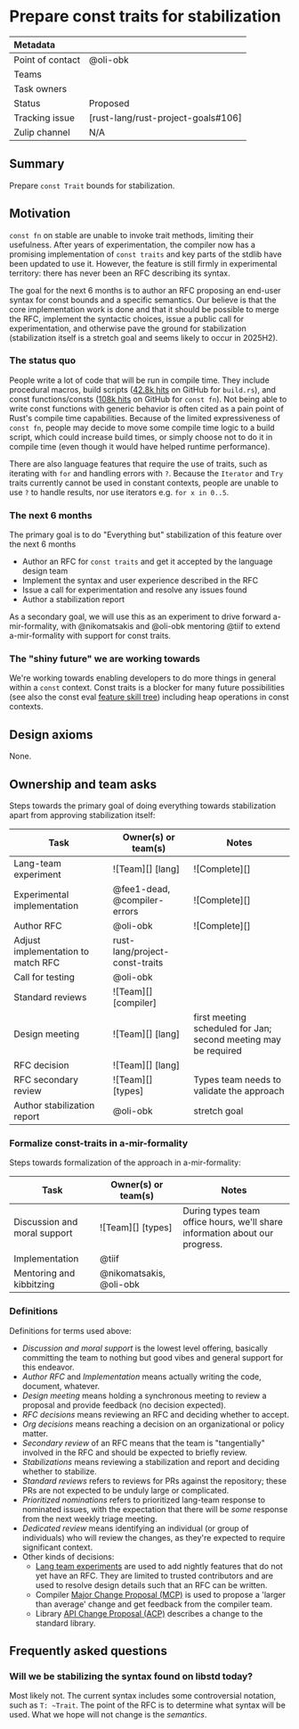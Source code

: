 # Prepare const traits for stabilization

| Metadata         |                                    |
|:-----------------|------------------------------------|
| Point of contact | @oli-obk                           |
| Teams            | <!-- TEAMS WITH ASKS -->           |
| Task owners      | <!-- TASK OWNERS -->               |
| Status           | Proposed                           |
| Tracking issue   | [rust-lang/rust-project-goals#106] |
| Zulip channel    | N/A                                |


## Summary

Prepare `const Trait` bounds for stabilization.

## Motivation

`const fn` on stable are unable to invoke trait methods, limiting their usefulness. After years of experimentation, the compiler now has a promising implementation of `const traits` and key parts of the stdlib have been updated to use it. However, the feature is still firmly in experimental territory: there has never been an RFC describing its syntax.

The goal for the next 6 months is to author an RFC proposing an end-user syntax for const bounds and a specific semantics. Our believe is that the core implementation work is done and that it should be possible to merge the RFC, implement the syntactic choices, issue a public call for experimentation, and otherwise pave the ground for stabilization (stabilization itself is a stretch goal and seems likely to occur in 2025H2).

### The status quo

People write a lot of code that will be run in compile time. They include procedural macros, build scripts ([42.8k hits][build scripts] on GitHub for `build.rs`), and const functions/consts ([108k hits][const fns] on GitHub for `const fn`). Not being able to write const functions with generic behavior is often cited as a pain point of Rust's compile time capabilities. Because of the limited expressiveness of `const fn`, people may decide to move some compile time logic to a build script, which could increase build times, or simply choose not to do it in compile time (even though it would have helped runtime performance).

There are also language features that require the use of traits, such as iterating with `for` and handling errors with `?`. Because the `Iterator` and `Try` traits currently cannot be used in constant contexts, people are unable to use `?` to handle results, nor use iterators e.g. `for x in 0..5`.

[build scripts]: https://github.com/search?q=path%3A**%2Fbuild.rs+NOT+is%3Afork&type=code
[const fns]: https://github.com/search?q=%22const+fn%22+language%3Arust+NOT+is%3Afork&type=code

### The next 6 months

The primary goal is to do "Everything but" stabilization of this feature over the next 6 months

* Author an RFC for `const traits` and get it accepted by the language design team
* Implement the syntax and user experience described in the RFC
* Issue a call for experimentation and resolve any issues found
* Author a stabilization report

As a secondary goal, we will use this as an experiment to drive forward a-mir-formality, with @nikomatsakis and @oli-obk mentoring @tiif to extend a-mir-formality with support for const traits. 

### The "shiny future" we are working towards

We're working towards enabling developers to do more things in general within a `const` context. Const traits is a blocker for many future possibilities (see also the const eval [feature skill tree]) including heap operations in const contexts. 

[feature skill tree]: https://rust-lang.github.io/const-eval/skill_tree.html

## Design axioms

None.

## Ownership and team asks

Steps towards the primary goal of doing everything towards stabilization apart from approving stabilization itself:

| Task                               | Owner(s) or team(s)            | Notes                                                           |
|------------------------------------|--------------------------------|-----------------------------------------------------------------|
| Lang-team experiment               | ![Team][] [lang]               | ![Complete][]                                                   |
| Experimental implementation        | @fee1-dead, @compiler-errors   | ![Complete][]                                                   |
| Author RFC                         | @oli-obk                       | ![Complete][]                                                   |
| Adjust implementation to match RFC | rust-lang/project-const-traits |                                                                 |
| Call for testing                   | @oli-obk                       |                                                                 |
| Standard reviews                   | ![Team][] [compiler]           |                                                                 |
| Design meeting                     | ![Team][] [lang]               | first meeting scheduled for Jan; second meeting may be required |
| RFC decision                       | ![Team][] [lang]               |                                                                 |
| RFC secondary review               | ![Team][] [types]              | Types team needs to validate the approach                       |
| Author stabilization report        | @oli-obk                       | stretch goal                                                    |

### Formalize const-traits in a-mir-formality

Steps towards formalization of the approach in a-mir-formality:

| Task                         | Owner(s) or team(s)     | Notes                                                                       |
|------------------------------|-------------------------|-----------------------------------------------------------------------------|
| Discussion and moral support | ![Team][] [types]       | During types team office hours, we'll share information about our progress. |
| Implementation               | @tiif                   |                                                                             |
| Mentoring and kibbitzing     | @nikomatsakis, @oli-obk |                                                                             |

### Definitions

Definitions for terms used above:

* *Discussion and moral support* is the lowest level offering, basically committing the team to nothing but good vibes and general support for this endeavor.
* *Author RFC* and *Implementation* means actually writing the code, document, whatever.
* *Design meeting* means holding a synchronous meeting to review a proposal and provide feedback (no decision expected).
* *RFC decisions* means reviewing an RFC and deciding whether to accept.
* *Org decisions* means reaching a decision on an organizational or policy matter.
* *Secondary review* of an RFC means that the team is "tangentially" involved in the RFC and should be expected to briefly review.
* *Stabilizations* means reviewing a stabilization and report and deciding whether to stabilize.
* *Standard reviews* refers to reviews for PRs against the repository; these PRs are not expected to be unduly large or complicated.
* *Prioritized nominations* refers to prioritized lang-team response to nominated issues, with the expectation that there will be *some* response from the next weekly triage meeting.
* *Dedicated review* means identifying an individual (or group of individuals) who will review the changes, as they're expected to require significant context.
* Other kinds of decisions:
    * [Lang team experiments](https://lang-team.rust-lang.org/how_to/experiment.html) are used to add nightly features that do not yet have an RFC. They are limited to trusted contributors and are used to resolve design details such that an RFC can be written.
    * Compiler [Major Change Proposal (MCP)](https://forge.rust-lang.org/compiler/mcp.html) is used to propose a 'larger than average' change and get feedback from the compiler team.
    * Library [API Change Proposal (ACP)](https://std-dev-guide.rust-lang.org/development/feature-lifecycle.html) describes a change to the standard library.

## Frequently asked questions

### Will we be stabilizing the syntax found on libstd today?

Most likely not. The current syntax includes some controversial notation, such as `T: ~Trait`. The point of the RFC is to determine what syntax will be used. What we hope will not change is the *semantics*.

